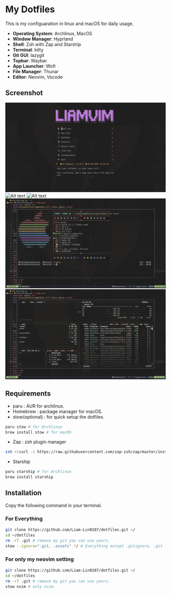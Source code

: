 # My Dotfiles

This is my configuaration in linux and macOS for daily usage.

- **Operating System**: Archlinux, MacOS
- **Window Manager**: Hyprland
- **Shell**: Zsh with Zap and Starship
- **Terminal**: kitty
- **Git GUI**: lazygit
- **Topbar**: Waybar
- **App Launcher**: Wofi
- **File Manager**: Thunar
- **Editor**: Neovim, Vscode

## Screenshot

![Alt text](./.assets/Screenshot-dashboard.png?raw=true "Neovim")
![Alt text](./.assets/Screenshot-coding.png?raw=true)
![Alt text](./.assets/Screenshot-terminal.png?raw=true)
![Alt text](./.assets/Screenshot-toggleterm.png?raw=true)
![Alt text](./.assets/Screenshot-btop.png?raw=true "Btop")

## Requirements

- paru : AUR for archlinux.
- Homebrew : package manager for macOS.
- stow(optional) : for quick setup the dotfiles.

```bash
paru stow # for Archlinux
brew install stow # for macOS
```

- Zap : zsh plugin manager

```zsh
zsh <(curl -s https://raw.githubusercontent.com/zap-zsh/zap/master/install.zsh)
```

- Starship

```zsh
paru starship # for Archlinux
brew install starship
```

## Installation

Copy the following command in your terminal.

### For Everything

```bash
git clone https://github.com/Liam-Lin0107/dotfiles.git ~/
cd ~/dotfiles
rm -rf .git # remove my git you can use yours.
stow --ignore=".git, .assets" */ # Everything except .gitignore, .git folder, adn etc.
```

### For only my neovim setting

```bash
git clone https://github.com/Liam-Lin0107/dotfiles.git ~/
cd ~/dotfiles
rm -rf .git # remove my git you can use yours.
stow nvim # only nvim.
```

